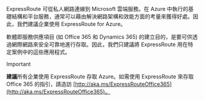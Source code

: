 ExpressRoute 可從私人網路連線到 Microsoft 雲端服務。在 Azure 中執行的基礎結構和平台服務，通常可以藉由解決網路架構和效能方面的考量來獲得好處。因此，我們建議企業使用 ExpressRoute for Azure。

軟體即服務供應項目 (如 Office 365 和 Dynamics 365) 的建立目的，是要可供透過網際網路來安全可靠地進行存取。因此，我們只建議將 ExpressRoute 用在特定案例中的這些應用程式。

> [!IMPORTANT]
> **建議**所有企業使用 ExpressRoute 存取 Azure。如需使用 ExpressRoute 來存取 Office 365 的指引，請造訪 [http://aka.ms/ExpressRouteOffice365](http://aka.ms/ExpressRouteOffice365)。
> 
> 

<!---HONumber=AcomDC_0928_2016-->